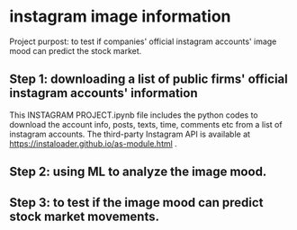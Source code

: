 # instagram image information
Project purpost: to test if companies' official instagram accounts' image mood can predict the stock market.

## Step 1: downloading a list of public firms' official instagram accounts' information
This INSTAGRAM PROJECT.ipynb file includes the python codes to download the account info, posts, texts, time, comments etc from a list of instagram accounts. The third-party Instagram API is available at https://instaloader.github.io/as-module.html .
## Step 2: using ML to analyze the image mood.
## Step 3: to test if the image mood can predict stock market movements.
